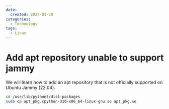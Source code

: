 ```yaml
---
date:
  created: 2025-03-28
categories:
  - Technology
tags:
  - Linux
---
```


# Add apt repository unable to support jammy

We will learn how to add an apt repository that is not officially supported on Ubuntu Jammy (22.04).

<!-- more -->

```bash
cd /usr/lib/python3/dist-packages
sudo cp apt_pkg.cpython-310-x86_64-linux-gnu.so apt_pkg.so
```

